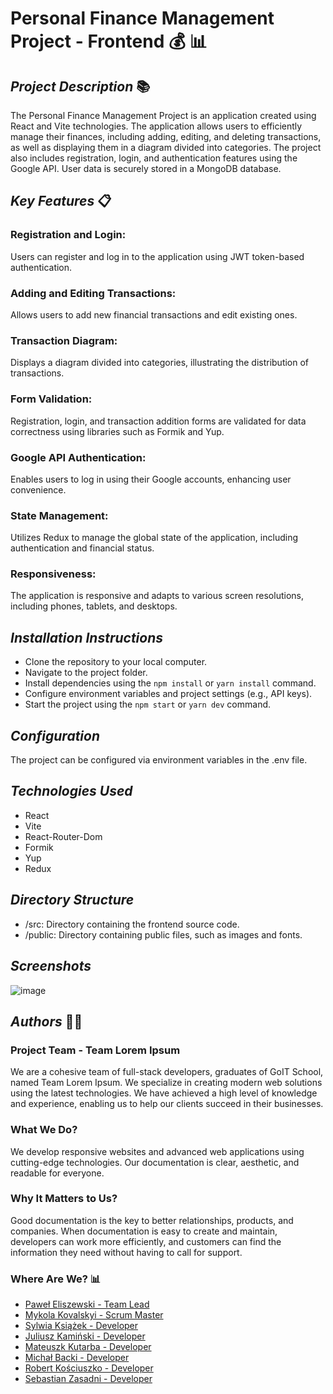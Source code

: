 # Personal Finance Management Project - Frontend 💰 📊

## _Project Description_ 📚

The Personal Finance Management Project is an application created using React and Vite technologies. The application allows users to efficiently manage their finances, including adding, editing, and deleting transactions, as well as displaying them in a diagram divided into categories. The project also includes registration, login, and authentication features using the Google API. User data is securely stored in a MongoDB database.

## _Key Features_ 📋

### Registration and Login:

Users can register and log in to the application using JWT token-based authentication.

### Adding and Editing Transactions:

Allows users to add new financial transactions and edit existing ones.

### Transaction Diagram:

Displays a diagram divided into categories, illustrating the distribution of transactions.

### Form Validation:

Registration, login, and transaction addition forms are validated for data correctness using libraries such as Formik and Yup.

### Google API Authentication:

Enables users to log in using their Google accounts, enhancing user convenience.

### State Management:

Utilizes Redux to manage the global state of the application, including authentication and financial status.

### Responsiveness:

The application is responsive and adapts to various screen resolutions, including phones, tablets, and desktops.

## _Installation Instructions_

- Clone the repository to your local computer.
- Navigate to the project folder.
- Install dependencies using the `npm install` or `yarn install` command.
- Configure environment variables and project settings (e.g., API keys).
- Start the project using the `npm start` or `yarn dev` command.

## _Configuration_

The project can be configured via environment variables in the .env file.

## _Technologies Used_

- React
- Vite
- React-Router-Dom
- Formik
- Yup
- Redux

## _Directory Structure_

- /src: Directory containing the frontend source code.
- /public: Directory containing public files, such as images and fonts.

## _Screenshots_

![image](https://github.com/Pawel-Eliszewski/WalletApp-frontend/assets/113374423/572455bf-0d70-4e33-88c3-9b189a35bd94)

## _Authors_ 👨‍💻

### Project Team - Team Lorem Ipsum

We are a cohesive team of full-stack developers, graduates of GoIT School, named Team Lorem Ipsum. We specialize in creating modern web solutions using the latest technologies. We have achieved a high level of knowledge and experience, enabling us to help our clients succeed in their businesses.

### What We Do?

We develop responsive websites and advanced web applications using cutting-edge technologies. Our documentation is clear, aesthetic, and readable for everyone.

### Why It Matters to Us?

Good documentation is the key to better relationships, products, and companies. When documentation is easy to create and maintain, developers can work more efficiently, and customers can find the information they need without having to call for support.

### Where Are We? 📊

- [Paweł Eliszewski - Team Lead](https://github.com/Pawel-Eliszewski)
- [Mykola Kovalskyi - Scrum Master](https://github.com/mykolakovalskyi)
- [Sylwia Książek - Developer](https://github.com/SylviaStachera)
- [Juliusz Kamiński - Developer](https://github.com/jkamin61)
- [Mateuszk Kutarba - Developer](https://github.com/Guma96)
- [Michał Backi - Developer](https://github.com/CragHerk)
- [Robert Kościuszko - Developer](https://github.com/robertkosciuszko)
- [Sebastian Zasadni - Developer](https://github.com/SebastianZasadni)

